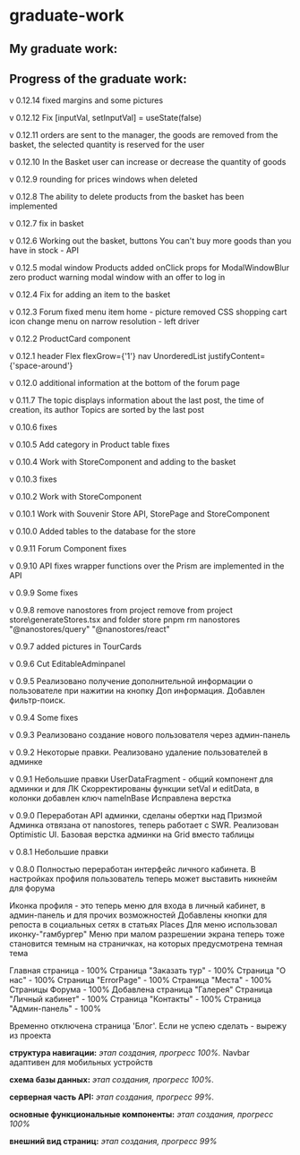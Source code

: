 # graduate-work
## My graduate work:

## Progress of the graduate work:
v 0.12.14
fixed margins and some pictures

v 0.12.12
Fix [inputVal, setInputVal] = useState(false) 

v 0.12.11
orders are sent to the manager, 
the goods are removed from the basket, 
the selected quantity is reserved for the user

v 0.12.10
In the Basket user can increase or decrease the quantity of goods

v 0.12.9
rounding for prices 
windows when deleted

v 0.12.8 
The ability to delete products from the basket has been implemented

v 0.12.7
fix in basket

v 0.12.6
Working out the basket, buttons
You can't buy more goods than you have in stock - API

v 0.12.5
modal window Products added
onClick props for ModalWindowBlur
zero product warning
modal window with an offer to log in

v 0.12.4
Fix for adding an item to the basket

v 0.12.3
Forum fixed
menu item home - picture
removed CSS
shopping cart icon change
menu on narrow resolution - left driver

v 0.12.2
ProductCard component

v 0.12.1
header Flex flexGrow={'1'}
nav UnorderedList justifyContent={'space-around'}

v 0.12.0
additional information at the bottom of the forum page

v 0.11.7
The topic displays information about the last post, the time of creation, its author
Topics are sorted by the last post

v 0.10.6
fixes

v 0.10.5 
Add category in Product table
fixes

v 0.10.4
Work with StoreComponent and adding to the basket

v 0.10.3
fixes

v 0.10.2 
Work with StoreComponent

v 0.10.1
Work with Souvenir Store API, StorePage and StoreComponent

v 0.10.0
Added tables to the database for the store

v 0.9.11 
Forum Component fixes 

v 0.9.10 API fixes
wrapper functions over the Prism are implemented in the API

v 0.9.9
Some fixes

v 0.9.8
remove nanostores from project
remove from project store\generateStores.tsx
and folder store
pnpm rm 
nanostores
"@nanostores/query"
"@nanostores/react"

v 0.9.7
added pictures in TourCards

v 0.9.6
Cut EditableAdminpanel

v 0.9.5
Реализовано получение дополнительной информации о пользователе 
при нажитии на кнопку Доп информация. Добавлен фильтр-поиск.

v 0.9.4
Some fixes

v 0.9.3
Реализовано создание нового пользователя через админ-панель

v 0.9.2
Некоторые правки. Реализовано удаление пользователей в админке

v 0.9.1 
Небольшие правки
UserDataFragment - общий компонент для админки и для ЛК
Скорректированы функции setVal и editData, в колонки добавлен ключ nameInBase
Исправлена верстка

v 0.9.0 
Переработан API админки, сделаны обертки над Призмой
Админка отвязана от nanostores, теперь работает с SWR. Реализован Optimistic UI. 
Базовая верстка админки на Grid вместо таблицы

v 0.8.1
Небольшие правки

v 0.8.0
Полностью переработан интерфейс личного кабинета. В настройках профиля пользователь теперь может выставить никнейм для форума

Иконка профиля  - это теперь меню для входа в личный кабинет, в админ-панель и для прочих возможностей
Добавлены кнопки для репоста в социальных сетях в статьях Places
Для меню использовал иконку-"гамбургер"
Меню при малом разрешении экрана теперь тоже становится темным на страничках, на которых предусмотрена темная тема

Главная страница - 100% 
Страница "Заказать тур" - 100%
Страница "О нас" - 100%
Страница "ErrorPage" - 100% 
Страница "Места" - 100% 
Страницы Форума - 100% 
Добавлена страница "Галерея"
Страница "Личный кабинет" - 100% 
Страница "Контакты" - 100% 
Страница "Админ-панель" - 100% 

Временно отключена страница 'Блог'. Если не успею сделать - вырежу из проекта

**структура навигации:** _этап создания, прогресс 100%._
Navbar адаптивен для мобильных устройств

**схема базы данных:** _этап создания, прогресс  100%._ 

**серверная часть API:** _этап создания, прогресс 99%._ 

**основные функциональные компоненты:** _этап создания, прогресс  100%_

**внешний вид страниц:** _этап создания, прогресс 99%_ 